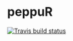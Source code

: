 # peppuR
[![Travis build status](https://travis-ci.org/lmbramer/peppuR.svg?branch=master)](https://travis-ci.org/lmbramer/peppuR)